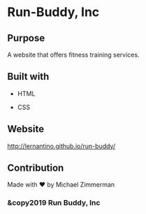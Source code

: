 # Run-Buddy, Inc


## Purpose 
A website that offers fitness training services.



## Built with

* HTML

* CSS 



## Website 

http://lernantino.github.io/run-buddy/



## Contribution

Made with ❤️ by Michael Zimmerman


### &copy2019 Run Buddy, Inc
